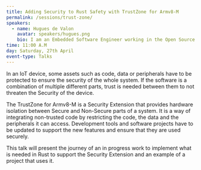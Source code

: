 ```yaml
---
title: Adding Security to Rust Safety with TrustZone for Armv8-M
permalink: /sessions/trust-zone/
speakers:
  - name: Hugues de Valon
    avatar: speakers/hugues.png
    bio: I am an Embedded Software Engineer working in the Open Source Software department at Arm, Cambridge. I have been working during the last two years on embedded platforms and projects built around the Armv8-M architecture profile and using the TrustZone for Cortex-M security extension. I have recently discovered Rust and told myself that it would be great for Rust to be the second language that support the TrustZone-M extension!
time: 11:00 A.M
day: Saturday, 27th April
event-type: Talks
---
```


In an IoT device, some assets such as code, data or peripherals have to be protected to ensure the security of the whole system. If the software is a combination of multiple different parts, trust is needed between them to not threaten the Security of the device.

The TrustZone for Armv8-M is a Security Extension that provides hardware isolation between Secure and Non-Secure parts of a system. It is a way of integrating non-trusted code by restricting the code, the data and the peripherals it can access. Development tools and software projects have to be updated to support the new features and ensure that they are used securely.

This talk will present the journey of an in progress work to implement what is needed in Rust to support the Security Extension and an example of a project that uses it.

